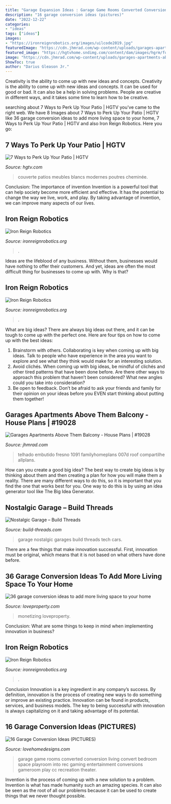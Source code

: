 ```yaml
---
title: "Garage Expansion Ideas : Garage Game Rooms Converted Conversion Living Convert Bedroom Space Playroom Into Rec Gaming Entertainment Conversions Gameroom Play Cc Recreation Theater"
description: "16 garage conversion ideas (pictures)"
date: "2022-12-22"
categories:
- "ideas"
tags: ["ideas"]
images:
- "https://ironreignrobotics.org/images/uilcode2019.jpg"
featuredImage: "https://cdn.jhmrad.com/wp-content/uploads/garages-apartments-above-them-balcony_100520.jpg"
featured_image: "https://hgtvhome.sndimg.com/content/dam/images/hgrm/fullset/2011/6/29/6/DesignLens_patio-expansion_s4x3.jpg.rend.hgtvcom.616.462.suffix/1405442985771.jpeg"
image: "https://cdn.jhmrad.com/wp-content/uploads/garages-apartments-above-them-balcony_100520.jpg"
ShowToc: true
author: "Darius Gleason Jr."
---
```



Creativity is the ability to come up with new ideas and concepts.
Creativity is the ability to come up with new ideas and concepts. It can be used for good or bad. It can also be a help in solving problems. People are creative in different ways, and it takes some time to learn how to be creative.

	

		
searching about 7 Ways to Perk Up Your Patio | HGTV you've came to the right web. We have 8 Images about 7 Ways to Perk Up Your Patio | HGTV like 36 garage conversion ideas to add more living space to your home, 7 Ways to Perk Up Your Patio | HGTV and also Iron Reign Robotics. Here you go:
		
    
## 7 Ways To Perk Up Your Patio | HGTV

<img loading=lazy src="https://hgtvhome.sndimg.com/content/dam/images/hgrm/fullset/2011/6/29/6/DesignLens_patio-expansion_s4x3.jpg.rend.hgtvcom.616.462.suffix/1405442985771.jpeg" onerror="this.onerror=null;this.src='https://tse1.mm.bing.net/th?id=OIP.kZbZDn8-TTfoG9pBjJ1n4wHaFj&amp;pid=15.1';" alt="7 Ways to Perk Up Your Patio | HGTV">

_Source: hgtv.com_

>couverte patios meubles blancs modernes poutres cheminée. 

	

Conclusion: The importance of invention
Invention is a powerful tool that can help society become more efficient and effective. It has the potential to change the way we live, work, and play. By taking advantage of invention, we can improve many aspects of our lives.

    
## Iron Reign Robotics

<img loading=lazy src="https://ironreignrobotics.org/images/beaterBarV4pic1jpg.jpg" onerror="this.onerror=null;this.src='https://tse4.mm.bing.net/th?id=OIP.SfMOkyEaU5pZDIuHcBa08AAAAA&amp;pid=15.1';" alt="Iron Reign Robotics">

_Source: ironreignrobotics.org_

>. 

	

Ideas are the lifeblood of any business. Without them, businesses would have nothing to offer their customers. And yet, ideas are often the most difficult thing for businesses to come up with. Why is that?

    
## Iron Reign Robotics

<img loading=lazy src="https://ironreignrobotics.org/images/Sci1.jpg" onerror="this.onerror=null;this.src='https://tse1.mm.bing.net/th?id=OIP.11LXri4cqZ5vdObaw63lDQHaEL&amp;pid=15.1';" alt="Iron Reign Robotics">

_Source: ironreignrobotics.org_

>. 

	

What are big ideas?
There are always big ideas out there, and it can be tough to come up with the perfect one. Here are four tips on how to come up with the best ideas: 
1. Brainstorm with others. Collaborating is key when coming up with big ideas. Talk to people who have experience in the area you want to explore and see what they think would make for an interesting solution. 
2. Avoid clichés. When coming up with big ideas, be mindful of clichés and other tired patterns that have been done before. Are there other ways to approach this problem that haven’t been considered? What new angles could you take into consideration? 
3. Be open to feedback. Don’t be afraid to ask your friends and family for their opinion on your ideas before you EVEN start thinking about putting them together!

    
## Garages Apartments Above Them Balcony - House Plans | #19028

<img loading=lazy src="https://cdn.jhmrad.com/wp-content/uploads/garages-apartments-above-them-balcony_100520.jpg" onerror="this.onerror=null;this.src='https://tse4.mm.bing.net/th?id=OIP.zsl52j7T3AnvWDIvN9DKNAHaFj&amp;pid=15.1';" alt="Garages Apartments Above Them Balcony - House Plans | #19028">

_Source: jhmrad.com_

>telhado embutido fresno 1091 familyhomeplans 007d roof compartilhe allplans. 

	

How can you create a good big idea?
The best way to create big ideas is by thinking about them and then creating a plan for how you will make them a reality. There are many different ways to do this, so it is important that you find the one that works best for you. One way to do this is by using an idea generator tool like The Big Idea Generator.

    
## Nostalgic Garage – Build Threads

<img loading=lazy src="http://www.build-threads.com/wp-content/uploads/2010/10/Ngaragehero-300x225.jpg" onerror="this.onerror=null;this.src='https://tse1.mm.bing.net/th?id=OIP.HiZZOJx4ygZg700MZloGqAHaFj&amp;pid=15.1';" alt="Nostalgic Garage – Build Threads">

_Source: build-threads.com_

>garage nostalgic garages build threads tech cars. 

	

There are a few things that make innovation successful. First, innovation must be original, which means that it is not based on what others have done before.

    
## 36 Garage Conversion Ideas To Add More Living Space To Your Home

<img loading=lazy src="https://loveincorporated.blob.core.windows.net/contentimages/gallery/e3d029c3-6f8f-43fc-bd24-0ed0fbd6d961-dellicampini_kitchen_garage_conversion.jpg" onerror="this.onerror=null;this.src='https://tse3.mm.bing.net/th?id=OIP.hA3ha2INtDfrKXP12xrXXAHaE7&amp;pid=15.1';" alt="36 garage conversion ideas to add more living space to your home">

_Source: loveproperty.com_

>monetizing loveproperty. 

	

Conclusion: What are some things to keep in mind when implementing innovation in business?
 

    
## Iron Reign Robotics

<img loading=lazy src="https://ironreignrobotics.org/images/uilcode2019.jpg" onerror="this.onerror=null;this.src='https://tse2.mm.bing.net/th?id=OIP.qLrmqS47c8IFvQhw0YqemQAAAA&amp;pid=15.1';" alt="Iron Reign Robotics">

_Source: ironreignrobotics.org_

>. 

	

Conclusion
Innovation is a key ingredient in any company’s success. By definition, innovation is the process of creating new ways to do something or improve an existing practice. Innovation can be found in products, services, and business models. The key to being successful with innovation is always capitalizing on it and taking advantage of its potential.

    
## 16 Garage Conversion Ideas (PICTURES)

<img loading=lazy src="https://s-media-cache-ak0.pinimg.com/564x/b6/6c/43/b66c43183ba9a129b9b6d8a4895d093d.jpg" onerror="this.onerror=null;this.src='https://tse1.mm.bing.net/th?id=OIP.9sAhu9t8B52VFpbCZdgGBQHaE8&amp;pid=15.1';" alt="16 Garage Conversion Ideas (PICTURES)">

_Source: lovehomedesigns.com_

>garage game rooms converted conversion living convert bedroom space playroom into rec gaming entertainment conversions gameroom play cc recreation theater. 

	

Invention is the process of coming up with a new solution to a problem. Invention is what has made humanity such an amazing species. It can also be seen as the root of all our problems because it can be used to create things that we never thought possible.

